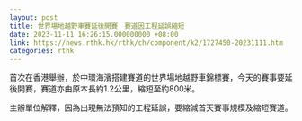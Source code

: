 ```yaml
---
layout: post
title: 世界場地越野車賽延後開賽　賽道因工程延誤縮短
date: 2023-11-11 16:26:15.000000000 +08:00
link: https://news.rthk.hk/rthk/ch/component/k2/1727450-20231111.htm
categories: rthk
---
```


首次在香港舉辦，於中環海濱搭建賽道的世界場地越野車錦標賽，今天的賽事要延後開賽，賽道亦由原本長約1.2公里，縮短至約800米。

主辦單位解釋，因為出現無法預知的工程延誤，要縮減首天賽事規模及縮短賽道。
